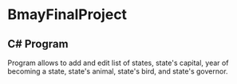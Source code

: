 # BmayFinalProject

## C# Program

Program allows to add and edit list of states, state's capital, year of becoming a state, state's animal, state's bird, and state's governor.
